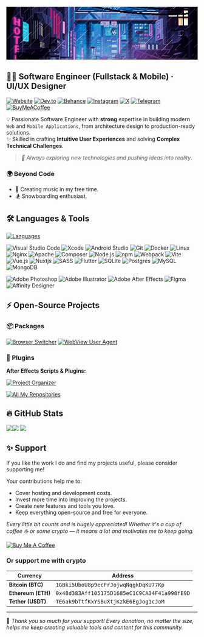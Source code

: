 [![Hello, I'm Alexander!](images/header-240.gif)](https://github.com/jakkimcfly)

## 👨‍💻 Software Engineer (Fullstack & Mobile) · UI/UX Designer  

[![Website](https://img.shields.io/badge/website-3e8fb0?style=for-the-badge&logoColor=white)](https://jakkimcfly.com)
[![Dev.to](https://img.shields.io/badge/dev.to-000.svg?style=for-the-badge&logo=dev.to)](https://dev.to/jakkimcfly)
[![Behance](https://img.shields.io/badge/Behance-1769ff?style=for-the-badge&logo=behance&logoColor=white)](http://www.behance.net/jakkimcfly)
[![Instagram](https://img.shields.io/badge/Instagram-%23E4405F.svg?style=for-the-badge&logo=Instagram&logoColor=white)](https://instagram.com/jakki.mcfly)
[![X](https://img.shields.io/badge/X-000.svg?style=for-the-badge&logo=X&logoColor=white)](https://x.com/jakkimcfly)
[![Telegram](https://img.shields.io/badge/Telegram-2CA5E0?style=for-the-badge&logo=telegram&logoColor=white)](https://t.me/jakkimcfly)
[![BuyMeACoffee](https://img.shields.io/badge/Buy%20Me%20a%20Coffee-ffdd00?style=for-the-badge&logo=buy-me-a-coffee&logoColor=black)](https://buymeacoffee.com/jakkimcfly)

💡 Passionate Software Engineer with **strong** expertise in building modern `Web` and `Mobile Applications`, from architecture design to production-ready solutions.  
✨ Skilled in crafting **Intuitive User Experiences** and solving **Complex Technical Challenges**.  

> *🚀 Always exploring new technologies and pushing ideas into reality*.

### 🌍 Beyond Code  

- 🎵 Creating music in my free time.
- 🏂 Snowboarding enthusiast.

## 🛠️ Languages & Tools

[![Languages](https://skillicons.dev/icons?i=go,php,dart,python,js,ts,html,css)](https://skillicons.dev)

![Visual Studio Code](https://custom-icon-badges.demolab.com/badge/Visual%20Studio%20Code-191824.svg?style=for-the-badge&logo=vsc)
![Xcode](https://img.shields.io/badge/Xcode-191824?style=for-the-badge&logo=Xcode)
![Android Studio](https://img.shields.io/badge/android%20studio-191824?style=for-the-badge&logo=android%20studio)
![Git](https://img.shields.io/badge/Git-191824?style=for-the-badge&logo=Git)
![Docker](https://img.shields.io/badge/Docker-191824?style=for-the-badge&logo=Docker)
![Linux](https://img.shields.io/badge/Linux-191824?style=for-the-badge&logo=linux&logoColor=white)
![Nginx](https://img.shields.io/badge/nginx-191824?style=for-the-badge&logo=nginx)
![Apache](https://img.shields.io/badge/apache-191824?style=for-the-badge&logo=apache&logoColor=white)
![Composer](https://img.shields.io/badge/Composer-191824?style=for-the-badge&logo=composer)
![Node.js](https://img.shields.io/badge/Node.js-191824?style=for-the-badge&logo=node.js)
![npm](https://img.shields.io/badge/npm-191824?style=for-the-badge&logo=npm)
![Webpack](https://img.shields.io/badge/webpack-191824?style=for-the-badge&logo=webpack)
![Vite](https://img.shields.io/badge/vite-191824?style=for-the-badge&logo=vite)
![Vue.js](https://img.shields.io/badge/Vue.js-191824?style=for-the-badge&logo=vue.js)
![Nuxtjs](https://img.shields.io/badge/Nuxt-191824?style=for-the-badge&logo=nuxt)
![SASS](https://img.shields.io/badge/SASS-191824?style=for-the-badge&logo=SASS)
![Flutter](https://img.shields.io/badge/Flutter-191824?style=for-the-badge&logo=Flutter&logoColor=blue)
![SQLite](https://img.shields.io/badge/sqlite-191824?style=for-the-badge&logo=sqlite)
![Postgres](https://img.shields.io/badge/postgres-191824?style=for-the-badge&logo=postgresql&logoColor=white)
![MySQL](https://img.shields.io/badge/mysql-191824?style=for-the-badge&logo=mysql&logoColor=white)
![MongoDB](https://img.shields.io/badge/mongo-191824?style=for-the-badge&logo=mongodb)

![Adobe Photoshop](https://img.shields.io/badge/adobe%20photoshop-%2331A8FF.svg?style=for-the-badge&logo=adobe%20photoshop&logoColor=white)
![Adobe Illustrator](https://img.shields.io/badge/adobe%20illustrator-%23FF9A00.svg?style=for-the-badge&logo=adobe%20illustrator&logoColor=white)
![Adobe After Effects](https://img.shields.io/badge/Adobe%20After%20Effects-9999FF.svg?style=for-the-badge&logo=Adobe%20After%20Effects&logoColor=white)
![Figma](https://img.shields.io/badge/figma-%23F24E1E.svg?style=for-the-badge&logo=figma&logoColor=white)
![Affinity Designer](https://img.shields.io/badge/affinity%20designer-%231B72BE.svg?style=for-the-badge&logo=affinity-designer&logoColor=white)

## ⚡️ Open-Source Projects

### 📦 Packages

[![Browser Switcher](https://github-readme-stats.vercel.app/api/pin/?username=jakkimcfly&repo=browser-switcher&theme=rose_pine&hide_border=true&border_radius=8&description_lines_count=3)](https://github.com/jakkimcfly/browser-switcher)
[![WebView User Agent](https://github-readme-stats.vercel.app/api/pin/?username=jakkimcfly&repo=wv_user_agent&theme=rose_pine&hide_border=true&border_radius=8&description_lines_count=3)](https://github.com/jakkimcfly/wv_user_agent)

### 🧩 Plugins

**After Effects Scripts & Plugins:**

[![Project Organizer](https://github-readme-stats.vercel.app/api/pin/?username=jakkimcfly&repo=project-organizer&theme=rose_pine&hide_border=true&border_radius=8&description_lines_count=3)](https://github.com/jakkimcfly/project-organizer)

[![All My Repositories](https://img.shields.io/badge/View%20All%20My%20Repositories-3e8fb0?style=for-the-badge)](https://github.com/jakkimcfly?tab=repositories&sort=stargazers)

## 🔥 GitHub Stats

<img height="190" src="https://github-readme-stats.vercel.app/api/top-langs?username=jakkimcfly&layout=compact&langs_count=8&card_width=380&theme=rose_pine&hide_border=true&border_radius=8" /><img height="190" src="https://github-readme-stats.vercel.app/api?username=jakkimcfly&theme=rose_pine&hide_border=true&border_radius=8" />
<img src="https://github-readme-activity-graph.vercel.app/graph/?username=jakkimcfly&bg_color=191824&color=9ccfd8&line=fe428e&point=e0def4&hide_border=true&radius=8&height=368"/>

## ✨ Support

If you like the work I do and find my projects useful, please consider supporting me!

Your contributions help me to:

- Cover hosting and development costs.
- Invest more time into improving the projects.
- Create new features and tools you love.
- Keep everything open-source and free for everyone.

*Every little bit counts and is hugely appreciated! Whether it's a cup of coffee ☕️ or some crypto — it means a lot and motivates me to keep going.*

<a href="https://www.buymeacoffee.com/jakkimcfly" target="_blank" rel="noopener noreferrer">
  <img src="https://cdn.buymeacoffee.com/buttons/v2/default-yellow.png" alt="Buy Me A Coffee" height="54" width="auto">
</a>

### Or support me with crypto

| Currency | Address |
| -------- | ------- |
| **Bitcoin (BTC)** | <kbd>1GBki5UboU8p9ecFrJojwqNqgkDqKU77Kp</kbd> |
| **Ethereum (ETH)** | <kbd>0x48d383Aff105175D1685eC1C9CA34F41a998fE9D</kbd> |
| **Tether (USDT)** | <kbd>TE6ak9bTtfKxYSBuXtjKzkE6EgJog1cJoM</kbd> |

---

🙏 *Thank you so much for your support! Every donation, no matter the size, helps me keep creating valuable tools and content for this community.*
